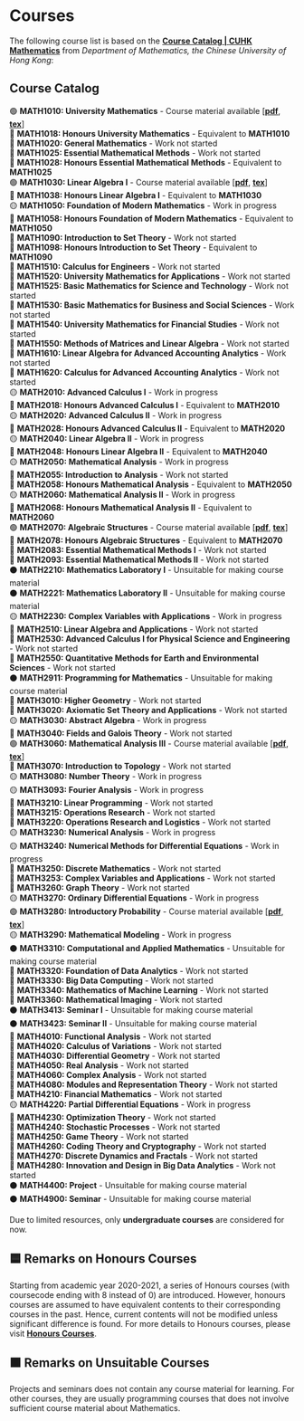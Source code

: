 # Courses

The following course list is based on the [**Course Catalog | CUHK Mathematics**](https://www.math.cuhk.edu.hk/course) from *Department of Mathematics, the Chinese University of Hong Kong*:

## Course Catalog

🟢 **MATH1010: University Mathematics** - Course material available \[**[pdf](math1010/math1010.pdf)**, **[tex](math1010/math1010.tex)**\]\
🔵 **MATH1018: Honours University Mathematics** - Equivalent to **MATH1010**\
🔴 **MATH1020: General Mathematics** - Work not started\
🔴 **MATH1025: Essential Mathematical Methods** - Work not started\
🔵 **MATH1028: Honours Essential Mathematical Methods** - Equivalent to **MATH1025**\
🟢 **MATH1030: Linear Algebra I** - Course material available \[**[pdf](math1030/math1030.pdf)**, **[tex](math1030/math1030.tex)**\]\
🔵 **MATH1038: Honours Linear Algebra I** - Equivalent to **MATH1030**\
🟡 **MATH1050: Foundation of Modern Mathematics** - Work in progress\
🔵 **MATH1058: Honours Foundation of Modern Mathematics** - Equivalent to **MATH1050**\
🔴 **MATH1090: Introduction to Set Theory** - Work not started\
🔵 **MATH1098: Honours Introduction to Set Theory** - Equivalent to **MATH1090**\
🔴 **MATH1510: Calculus for Engineers** - Work not started\
🔴 **MATH1520: University Mathematics for Applications** - Work not started\
🔴 **MATH1525: Basic Mathematics for Science and Technology** - Work not started\
🔴 **MATH1530: Basic Mathematics for Business and Social Sciences** - Work not started\
🔴 **MATH1540: University Mathematics for Financial Studies** - Work not started\
🔴 **MATH1550: Methods of Matrices and Linear Algebra** - Work not started\
🔴 **MATH1610: Linear Algebra for Advanced Accounting Analytics** - Work not started\
🔴 **MATH1620: Calculus for Advanced Accounting Analytics** - Work not started\
🟡 **MATH2010: Advanced Calculus I** - Work in progress\
🔵 **MATH2018: Honours Advanced Calculus I** - Equivalent to **MATH2010**\
🟡 **MATH2020: Advanced Calculus II** - Work in progress\
🔵 **MATH2028: Honours Advanced Calculus II** - Equivalent to **MATH2020**\
🟡 **MATH2040: Linear Algebra II** - Work in progress\
🔵 **MATH2048: Honours Linear Algebra II** - Equivalent to **MATH2040**\
🟡 **MATH2050: Mathematical Analysis** - Work in progress\
🔴 **MATH2055: Introduction to Analysis** - Work not started\
🔵 **MATH2058: Honours Mathematical Analysis** - Equivalent to **MATH2050**\
🟡 **MATH2060: Mathematical Analysis II** - Work in progress\
🔵 **MATH2068: Honours Mathematical Analysis II** - Equivalent to **MATH2060**\
🟢 **MATH2070: Algebraic Structures** - Course material available \[**[pdf](math2070/math2070.pdf)**, **[tex](math2070/math2070.tex)**\]\
🔵 **MATH2078: Honours Algebraic Structures** - Equivalent to **MATH2070**\
🔴 **MATH2083: Essential Mathematical Methods I** - Work not started\
🔴 **MATH2093: Essential Mathematical Methods II** - Work not started\
⚫ **MATH2210: Mathematics Laboratory I** - Unsuitable for making course material\
⚫ **MATH2221: Mathematics Laboratory II** - Unsuitable for making course material\
🟡 **MATH2230: Complex Variables with Applications** - Work in progress\
🔴 **MATH2510: Linear Algebra and Applications** - Work not started\
🔴 **MATH2530: Advanced Calculus I for Physical Science and Engineering** - Work not started\
🔴 **MATH2550: Quantitative Methods for Earth and Environmental Sciences** - Work not started\
⚫ **MATH2911: Programming for Mathematics** - Unsuitable for making course material\
🔴 **MATH3010: Higher Geometry** - Work not started\
🔴 **MATH3020: Axiomatic Set Theory and Applications** - Work not started\
🟡 **MATH3030: Abstract Algebra** - Work in progress\
🔴 **MATH3040: Fields and Galois Theory** - Work not started\
🟢 **MATH3060: Mathematical Analysis III** - Course material available \[**[pdf](math3060/math3060.pdf)**, **[tex](math3060/math3060.tex)**\]\
🔴 **MATH3070: Introduction to Topology** - Work not started\
🟡 **MATH3080: Number Theory** - Work in progress\
🟡 **MATH3093: Fourier Analysis** - Work in progress\
🔴 **MATH3210: Linear Programming** - Work not started\
🔴 **MATH3215: Operations Research** - Work not started\
🔴 **MATH3220: Operations Research and Logistics** - Work not started\
🟡 **MATH3230: Numerical Analysis** - Work in progress\
🟡 **MATH3240: Numerical Methods for Differential Equations** - Work in progress\
🔴 **MATH3250: Discrete Mathematics** - Work not started\
🔴 **MATH3253: Complex Variables and Applications** - Work not started\
🔴 **MATH3260: Graph Theory** - Work not started\
🟡 **MATH3270: Ordinary Differential Equations** - Work in progress\
🟢 **MATH3280: Introductory Probability** - Course material available \[**[pdf](math3280/math3280.pdf)**, **[tex](math3280/math3280.tex)**\]\
🟡 **MATH3290: Mathematical Modeling** - Work in progress\
⚫ **MATH3310: Computational and Applied Mathematics** - Unsuitable for making course material\
🔴 **MATH3320: Foundation of Data Analytics** - Work not started\
🔴 **MATH3330: Big Data Computing** - Work not started\
🔴 **MATH3340: Mathematics of Machine Learning** - Work not started\
🔴 **MATH3360: Mathematical Imaging** - Work not started\
⚫ **MATH3413: Seminar I** - Unsuitable for making course material\
⚫ **MATH3423: Seminar II** - Unsuitable for making course material\
🔴 **MATH4010: Functional Analysis** - Work not started\
🔴 **MATH4020: Calculus of Variations** - Work not started\
🔴 **MATH4030: Differential Geometry** - Work not started\
🔴 **MATH4050: Real Analysis** - Work not started\
🔴 **MATH4060: Complex Analysis** - Work not started\
🔴 **MATH4080: Modules and Representation Theory** - Work not started\
🔴 **MATH4210: Financial Mathematics** - Work not started\
🟡 **MATH4220: Partial Differential Equations** - Work in progress\
🔴 **MATH4230: Optimization Theory** - Work not started\
🔴 **MATH4240: Stochastic Processes** - Work not started\
🔴 **MATH4250: Game Theory** - Work not started\
🔴 **MATH4260: Coding Theory and Cryptography** - Work not started\
🔴 **MATH4270: Discrete Dynamics and Fractals** - Work not started\
🔴 **MATH4280: Innovation and Design in Big Data Analytics** - Work not started\
⚫ **MATH4400: Project** - Unsuitable for making course material\
⚫ **MATH4900: Seminar** - Unsuitable for making course material

Due to limited resources, only **undergraduate courses** are considered for now.

## 🟦 Remarks on Honours Courses

Starting from academic year 2020-2021, a series of Honours courses (with coursecode ending with 8 instead of 0) are introduced. However, honours courses are assumed to have equivalent contents to their corresponding courses in the past. Hence, current contents will not be modified unless significant difference is found. For more details to Honours courses, please visit [**Honours Courses**](https://www.math.cuhk.edu.hk/undergraduates/honours-courses).

## ⬛ Remarks on Unsuitable Courses

Projects and seminars does not contain any course material for learning. For other courses, they are usually programming courses that does not involve sufficient course material about Mathematics.
